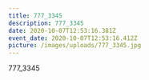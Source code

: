 ```yaml
---
title: 777_3345
description: 777_3345
date: 2020-10-07T12:53:16.381Z
event_date: 2020-10-07T12:53:16.412Z
picture: /images/uploads/777_3345.jpg
---
```

777_3345